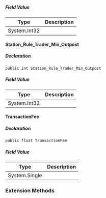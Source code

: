 ##### Field Value

| Type | Description |
| --- | --- |
| System.Int32 |     |

#### Station\_Rule\_Trader\_Min\_Outpost

##### Declaration

```
public int Station_Rule_Trader_Min_Outpost
```

##### Field Value

| Type | Description |
| --- | --- |
| System.Int32 |     |

#### TransactionFee

##### Declaration

```
public float TransactionFee
```

##### Field Value

| Type | Description |
| --- | --- |
| System.Single |     |

### Extension Methods